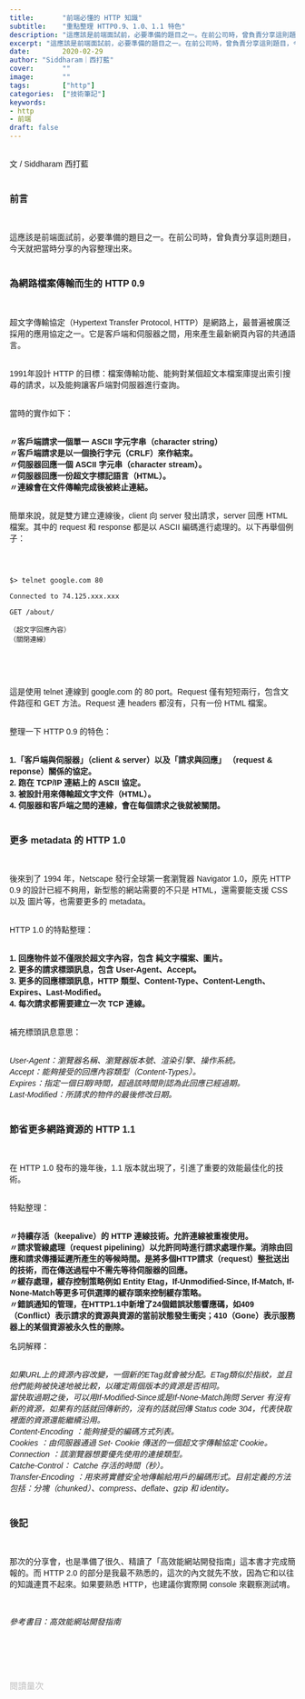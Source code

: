 ```yaml
---
title:       "前端必懂的 HTTP 知識"
subtitle:    "重點整理 HTTP0.9、1.0、1.1 特色"
description: "這應該是前端面試前，必要準備的題目之一。在前公司時，曾負責分享這則題目，今天就把當時分享的內容整理出來。"
excerpt: "這應該是前端面試前，必要準備的題目之一。在前公司時，曾負責分享這則題目，今天就把當時分享的內容整理出來。"
date:        2020-02-29
author: "Siddharam｜西打藍"
cover:       ""
image:       ""
tags:        ["http"]
categories:  ["技術筆記"]
keywords:
- http
- 前端
draft: false
---
```


<article style="font-family: 'Noto Sans TC', '微軟正黑體', sans-serif; font-weight: 300;">

<br>文 / Siddharam 西打藍<br><br>

<h3 class="article-h1-color">前言</h3><br>

這應該是前端面試前，必要準備的題目之一。在前公司時，曾負責分享這則題目，今天就把當時分享的內容整理出來。<br><br>

<h3 class="article-h1-color">為網路檔案傳輸而生的 HTTP 0.9</h3><br>


超文字傳輸協定（Hypertext Transfer Protocol, HTTP）是網路上，最普遍被廣泛採用的應用協定之一。它是客戶端和伺服器之間，用來產生最新網頁內容的共通語言。<br><br>

1991年設計 HTTP 的目標：檔案傳輸功能、能夠對某個超文本檔案庫提出索引搜尋的請求，以及能夠讓客戶端對伺服器進行查詢。<br><br>

當時的實作如下：<br><br>

<b>〃客戶端請求一個單一 ASCII 字元字串（character string）</b><br>
<b>〃客戶端請求是以一個換行字元（CRLF）來作結束。</b><br>
<b>〃伺服器回應一個 ASCII 字元串（character stream）。</b><br>
<b>〃伺服器回應一份超文字標記語言（HTML）。</b><br>
<b>〃連線會在文件傳輸完成後被終止連結。</b><br><br>


簡單來說，就是雙方建立連線後，client 向 server 發出請求，server 回應 HTML 檔案。其中的 request 和 response 都是以 ASCII 編碼進行處理的。以下再舉個例子：<br><br>


<pre>
<code>

$> telnet google.com 80

Connected to 74.125.xxx.xxx

GET /about/

（超文字回應內容）
（關閉連線）

</code>
</pre>
<br>

這是使用 telnet 連線到 google.com 的 80 port。Request 僅有短短兩行，包含文件路徑和 GET 方法。Request 連 headers 都沒有，只有一份 HTML 檔案。<br><br>

整理一下 HTTP 0.9 的特色：<br><br>

<b>1.「客戶端與伺服器」（client & server）以及「請求與回應」 （request & reponse）關係的協定。</b><br>
<b>2. 跑在 TCP/IP 連結上的 ASCII 協定。</b><br>
<b>3. 被設計用來傳輸超文字文件（HTML）。</b><br>
<b>4. 伺服器和客戶端之間的連線，會在每個請求之後就被關閉。</b><br><br>

<h3 class="article-h1-color">更多 metadata 的 HTTP 1.0</h3><br>

後來到了 1994 年，Netscape 發行全球第一套瀏覽器 Navigator 1.0，原先 HTTP 0.9 的設計已經不夠用，新型態的網站需要的不只是 HTML，還需要能支援 CSS 以及 圖片等，也需要更多的 metadata。<br><br>

HTTP 1.0 的特點整理：<br><br>

<b>1. 回應物件並不僅限於超文字內容，包含 純文字檔案、圖片。</b><br>
<b>2. 更多的請求標頭訊息，包含 User-Agent、Accept。</b><br>
<b>3. 更多的回應標頭訊息，HTTP 類型、Content-Type、Content-Length、Expires、Last-Modified。</b><br>
<b>4. 每次請求都需要建立一次 TCP 連線。</b><br><br>

補充標頭訊息意思：<br><br>

<i>User-Agent：瀏覽器名稱、瀏覽器版本號、渲染引擎、操作系統。</i><br>
<i>Accept：能夠接受的回應內容類型（Content-Types）。</i><br>
<i>Expires：指定一個日期/時間，超過該時間則認為此回應已經過期。</i><br>
<i>Last-Modified：所請求的物件的最後修改日期。</i><br><br>

<h3 class="article-h1-color">節省更多網路資源的 HTTP 1.1</h3><br>

在 HTTP 1.0 發布的幾年後，1.1 版本就出現了，引進了重要的效能最佳化的技術。<br><br>

特點整理：<br><br>

<b>〃持續存活（keepalive）的 HTTP 連線技術。允許連線被重複使用。</b><br>
<b>〃請求管線處理（request pipelining）以允許同時進行請求處理作業。消除由回應和請求傳播延遲所產生的等候時間。是將多個HTTP請求（request）整批送出的技術，而在傳送過程中不需先等待伺服器的回應。</b><br>
<b>〃緩存處理，緩存控制策略例如 Entity Etag，If-Unmodified-Since, If-Match, If-None-Match等更多可供選擇的緩存頭來控制緩存策略。</b><br>
<b>〃錯誤通知的管理，在HTTP1.1中新增了24個錯誤狀態響應碼，如409（Conflict）表示請求的資源與資源的當前狀態發生衝突；410（Gone）表示服務器上的某個資源被永久性的刪除。</b><br>

名詞解釋：<br><br>

<i>如果URL上的資源內容改變，一個新的ETag就會被分配。ETag類似於指紋，並且他們能夠被快速地被比較，以確定兩個版本的資源是否相同。</i><br>
<i>當快取過期之後，可以用If-Modified-Since或是If-None-Match詢問 Server 有沒有新的資源，如果有的話就回傳新的，沒有的話就回傳 Status code 304，代表快取裡面的資源還能繼續沿用。</i><br>
<i>Content-Encoding ：能夠接受的編碼方式列表。</i><br>
<i>Cookies ：由伺服器通過 Set- Cookie 傳送的一個超文字傳輸協定 Cookie。</i><br>
<i>Connection ：該瀏覽器想要優先使用的連接類型。</i><br>
<i>Catche-Control： Catche 存活的時間（秒）。</i><br>
<i>Transfer-Encoding ：用來將實體安全地傳輸給用戶的編碼形式。目前定義的方法包括：分塊（chunked）、compress、deflate、gzip 和 identity。</i><br><br>

<h3 class="article-h1-color">後記</h3><br>

那次的分享會，也是準備了很久、精讀了「高效能網站開發指南」這本書才完成簡報的。而 HTTP 2.0 的部分是我最不熟悉的，這次的內文就先不放，因為它和以往的知識連貫不起來。如果要熟悉 HTTP，也建議你實際開 console 來觀察測試唷。<br><br> 



<br><i>參考書目：高效能網站開發指南</i><br><br>

<br><br><br>

</article>

<div style="color: #bfbfbf; font-size: 15px;" id="busuanzi_container_page_pv">
  閱讀量<span id="busuanzi_value_page_pv"></span>次
</div>

<script src="../../js/post.js"></script>




